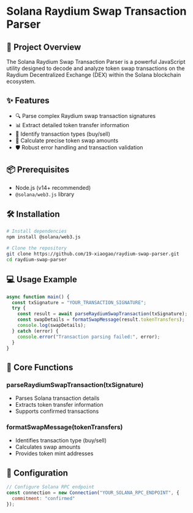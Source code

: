 # Solana Raydium Swap Transaction Parser

## 🚀 Project Overview

The Solana Raydium Swap Transaction Parser is a powerful JavaScript utility designed to decode and analyze token swap transactions on the Raydium Decentralized Exchange (DEX) within the Solana blockchain ecosystem.

## ✨ Features

- 🔍 Parse complex Raydium swap transaction signatures
- 📊 Extract detailed token transfer information
- 🔄 Identify transaction types (buy/sell)
- 💱 Calculate precise token swap amounts
- 🛡️ Robust error handling and transaction validation

## 📦 Prerequisites

- Node.js (v14+ recommended)
- `@solana/web3.js` library

## 🛠️ Installation

```bash
# Install dependencies
npm install @solana/web3.js

# Clone the repository
git clone https://github.com/19-xiaogao/raydium-swap-parser.git
cd raydium-swap-parser
```
## 💻 Usage Example

```js
async function main() {
  const txSignature = "YOUR_TRANSACTION_SIGNATURE";
  try {
    const result = await parseRaydiumSwapTransaction(txSignature);
    const swapDetails = formatSwapMessage(result.tokenTransfers);
    console.log(swapDetails);
  } catch (error) {
    console.error("Transaction parsing failed:", error);
  }
}

```
## 🔬 Core Functions

### parseRaydiumSwapTransaction(txSignature)

- Parses Solana transaction details
- Extracts token transfer information
- Supports confirmed transactions

### formatSwapMessage(tokenTransfers)

- Identifies transaction type (buy/sell)
- Calculates swap amounts
- Provides token mint addresses

## 🔧 Configuration
```js
// Configure Solana RPC endpoint
const connection = new Connection("YOUR_SOLANA_RPC_ENDPOINT", {
  commitment: "confirmed"
});
```
